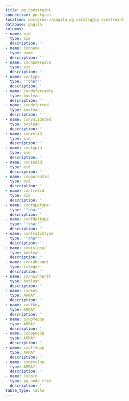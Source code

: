 ```yaml
---
title: pg_constraint
connection: postgres
location: postgres://pagila.pg_catalog/pg_constraint
database: pagila
columns:
- name: oid
  type: oid
  description: ''
- name: conname
  type: name
  description: ''
- name: connamespace
  type: oid
  description: ''
- name: contype
  type: '"char"'
  description: ''
- name: condeferrable
  type: boolean
  description: ''
- name: condeferred
  type: boolean
  description: ''
- name: convalidated
  type: boolean
  description: ''
- name: conrelid
  type: oid
  description: ''
- name: contypid
  type: oid
  description: ''
- name: conindid
  type: oid
  description: ''
- name: conparentid
  type: oid
  description: ''
- name: confrelid
  type: oid
  description: ''
- name: confupdtype
  type: '"char"'
  description: ''
- name: confdeltype
  type: '"char"'
  description: ''
- name: confmatchtype
  type: '"char"'
  description: ''
- name: conislocal
  type: boolean
  description: ''
- name: coninhcount
  type: integer
  description: ''
- name: connoinherit
  type: boolean
  description: ''
- name: conkey
  type: ARRAY
  description: ''
- name: confkey
  type: ARRAY
  description: ''
- name: conpfeqop
  type: ARRAY
  description: ''
- name: conppeqop
  type: ARRAY
  description: ''
- name: conffeqop
  type: ARRAY
  description: ''
- name: conexclop
  type: ARRAY
  description: ''
- name: conbin
  type: pg_node_tree
  description: ''
table_type: table
---
```


